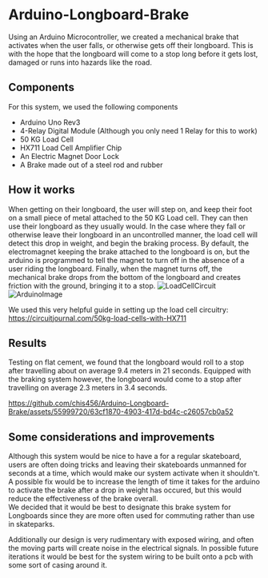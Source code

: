 # Arduino-Longboard-Brake
Using an Arduino Microcontroller, we created a mechanical brake that activates when the user falls, or otherwise gets off their longboard. This is with the hope that the longboard will come to a stop long before it gets lost, damaged or runs into hazards like the road.

## Components
For this system, we used the following components
- Arduino Uno Rev3
- 4-Relay Digital Module (Although you only need 1 Relay for this to work)
- 50 KG Load Cell
- HX711 Load Cell Amplifier Chip
- An Electric Magnet Door Lock
- A Brake made out of a steel rod and rubber

## How it works
When getting on their longboard, the user will step on, and keep their foot on a small piece of metal attached to the 50 KG Load cell. They can then use their
longboard as they usually would.
In the case where they fall or otherwise leave their longboard in an uncontrolled manner, the load cell will detect this drop in weight, and begin the braking process.
By default, the electromagnet keeping the brake attached to the longboard is on, but the arduino is programmed to tell the magnet to turn off in the absence of a user riding
the longboard. Finally, when the magnet turns off, the mechanical brake drops from the bottom of the longboard and creates friction with the ground, bringing it to a stop.
![LoadCellCircuit](https://github.com/chis456/Arduino-Longboard-Brake/assets/55999720/589bfb84-10ed-4f33-a422-a16cc71f6cf6)
![ArduinoImage](https://github.com/chis456/Arduino-Longboard-Brake/assets/55999720/d399dba6-8816-4ac3-b516-a9cbfbc32197)

We used this very helpful guide in setting up the load cell circuitry: https://circuitjournal.com/50kg-load-cells-with-HX711

## Results
Testing on flat cement, we found that the longboard would roll to a stop after travelling about on average 9.4 meters in 21 seconds.
Equipped with the braking system however, the longboard would come to a stop after travelling on average 2.3 meters in 3.4 seconds.


https://github.com/chis456/Arduino-Longboard-Brake/assets/55999720/63cf1870-4903-417d-bd4c-c26057cb0a52




## Some considerations and improvements
Although this system would be nice to have a for a regular skateboard, users are often doing tricks and leaving their skateboards unmanned for seconds at a time, which would make
our system activate when it shouldn't. A possible fix would be to increase the length of time it takes for the arduino to activate the brake after a drop in weight has occured, but this would
reduce the effectiveness of the brake overall.  
We decided that it would be best to designate this brake system for Longboards since they are more often used for commuting rather than use in skateparks.  

Additionally our design is very rudimentary with exposed wiring, and often the moving parts will create noise in the electrical signals. In possible future iterations it would be best
for the system wiring to be built onto a pcb with some sort of casing around it.




